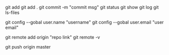 git add 
git add .
git commit -m "commit msg"
git status
git show 
git log
git ls-files

git config --gobal user.name "username"
git config --gobal user.email "user email"

git remote add origin "repo link"
git remote -v

git push origin master

